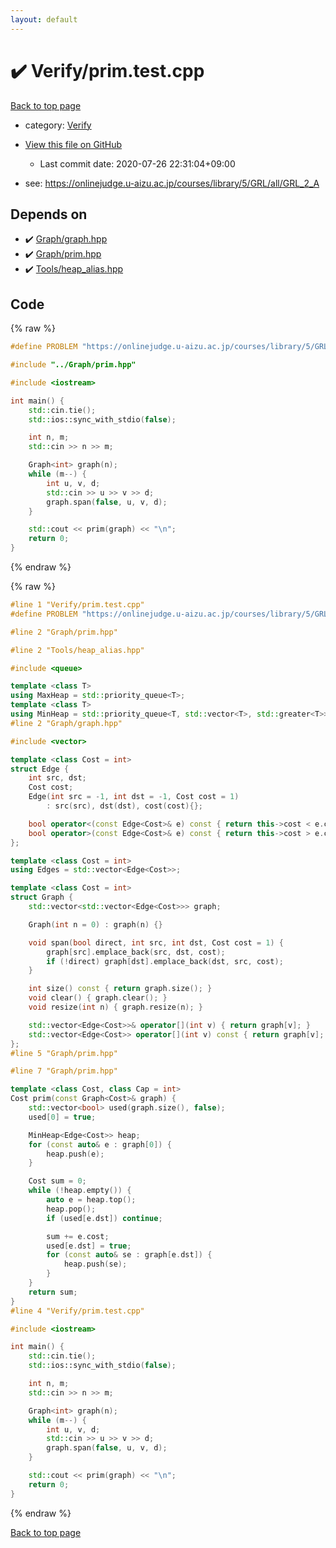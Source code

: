 ```yaml
---
layout: default
---
```


<!-- mathjax config similar to math.stackexchange -->
<script type="text/javascript" async
  src="https://cdnjs.cloudflare.com/ajax/libs/mathjax/2.7.5/MathJax.js?config=TeX-MML-AM_CHTML">
</script>
<script type="text/x-mathjax-config">
  MathJax.Hub.Config({
    TeX: { equationNumbers: { autoNumber: "AMS" }},
    tex2jax: {
      inlineMath: [ ['$','$'] ],
      processEscapes: true
    },
    "HTML-CSS": { matchFontHeight: false },
    displayAlign: "left",
    displayIndent: "2em"
  });
</script>

<script type="text/javascript" src="https://cdnjs.cloudflare.com/ajax/libs/jquery/3.4.1/jquery.min.js"></script>
<script src="https://cdn.jsdelivr.net/npm/jquery-balloon-js@1.1.2/jquery.balloon.min.js" integrity="sha256-ZEYs9VrgAeNuPvs15E39OsyOJaIkXEEt10fzxJ20+2I=" crossorigin="anonymous"></script>
<script type="text/javascript" src="../../assets/js/copy-button.js"></script>
<link rel="stylesheet" href="../../assets/css/copy-button.css" />


# :heavy_check_mark: Verify/prim.test.cpp

<a href="../../index.html">Back to top page</a>

* category: <a href="../../index.html#5a750f86ef41f22f852c43351e3ff383">Verify</a>
* <a href="{{ site.github.repository_url }}/blob/master/Verify/prim.test.cpp">View this file on GitHub</a>
    - Last commit date: 2020-07-26 22:31:04+09:00


* see: <a href="https://onlinejudge.u-aizu.ac.jp/courses/library/5/GRL/all/GRL_2_A">https://onlinejudge.u-aizu.ac.jp/courses/library/5/GRL/all/GRL_2_A</a>


## Depends on

* :heavy_check_mark: <a href="../../library/Graph/graph.hpp.html">Graph/graph.hpp</a>
* :heavy_check_mark: <a href="../../library/Graph/prim.hpp.html">Graph/prim.hpp</a>
* :heavy_check_mark: <a href="../../library/Tools/heap_alias.hpp.html">Tools/heap_alias.hpp</a>


## Code

<a id="unbundled"></a>
{% raw %}
```cpp
#define PROBLEM "https://onlinejudge.u-aizu.ac.jp/courses/library/5/GRL/all/GRL_2_A"

#include "../Graph/prim.hpp"

#include <iostream>

int main() {
    std::cin.tie();
    std::ios::sync_with_stdio(false);

    int n, m;
    std::cin >> n >> m;

    Graph<int> graph(n);
    while (m--) {
        int u, v, d;
        std::cin >> u >> v >> d;
        graph.span(false, u, v, d);
    }

    std::cout << prim(graph) << "\n";
    return 0;
}

```
{% endraw %}

<a id="bundled"></a>
{% raw %}
```cpp
#line 1 "Verify/prim.test.cpp"
#define PROBLEM "https://onlinejudge.u-aizu.ac.jp/courses/library/5/GRL/all/GRL_2_A"

#line 2 "Graph/prim.hpp"

#line 2 "Tools/heap_alias.hpp"

#include <queue>

template <class T>
using MaxHeap = std::priority_queue<T>;
template <class T>
using MinHeap = std::priority_queue<T, std::vector<T>, std::greater<T>>;
#line 2 "Graph/graph.hpp"

#include <vector>

template <class Cost = int>
struct Edge {
    int src, dst;
    Cost cost;
    Edge(int src = -1, int dst = -1, Cost cost = 1)
        : src(src), dst(dst), cost(cost){};

    bool operator<(const Edge<Cost>& e) const { return this->cost < e.cost; }
    bool operator>(const Edge<Cost>& e) const { return this->cost > e.cost; }
};

template <class Cost = int>
using Edges = std::vector<Edge<Cost>>;

template <class Cost = int>
struct Graph {
    std::vector<std::vector<Edge<Cost>>> graph;

    Graph(int n = 0) : graph(n) {}

    void span(bool direct, int src, int dst, Cost cost = 1) {
        graph[src].emplace_back(src, dst, cost);
        if (!direct) graph[dst].emplace_back(dst, src, cost);
    }

    int size() const { return graph.size(); }
    void clear() { graph.clear(); }
    void resize(int n) { graph.resize(n); }

    std::vector<Edge<Cost>>& operator[](int v) { return graph[v]; }
    std::vector<Edge<Cost>> operator[](int v) const { return graph[v]; }
};
#line 5 "Graph/prim.hpp"

#line 7 "Graph/prim.hpp"

template <class Cost, class Cap = int>
Cost prim(const Graph<Cost>& graph) {
    std::vector<bool> used(graph.size(), false);
    used[0] = true;

    MinHeap<Edge<Cost>> heap;
    for (const auto& e : graph[0]) {
        heap.push(e);
    }

    Cost sum = 0;
    while (!heap.empty()) {
        auto e = heap.top();
        heap.pop();
        if (used[e.dst]) continue;

        sum += e.cost;
        used[e.dst] = true;
        for (const auto& se : graph[e.dst]) {
            heap.push(se);
        }
    }
    return sum;
}
#line 4 "Verify/prim.test.cpp"

#include <iostream>

int main() {
    std::cin.tie();
    std::ios::sync_with_stdio(false);

    int n, m;
    std::cin >> n >> m;

    Graph<int> graph(n);
    while (m--) {
        int u, v, d;
        std::cin >> u >> v >> d;
        graph.span(false, u, v, d);
    }

    std::cout << prim(graph) << "\n";
    return 0;
}

```
{% endraw %}

<a href="../../index.html">Back to top page</a>

